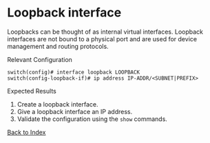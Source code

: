 # Loopback interface

Loopbacks can be thought of as internal virtual interfaces. Loopback interfaces are not bound to a physical port
and are used for device management and routing protocols.

Relevant Configuration

```text
switch(config)# interface loopback LOOPBACK
switch(config-loopback-if)# ip address IP-ADDR/<SUBNET|PREFIX>
```

Expected Results

1. Create a loopback interface.
1. Give a loopback interface an IP address.
1. Validate the configuration using the `show` commands.

[Back to Index](../index.md)
